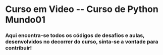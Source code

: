 # Curso em Video -- Curso de Python Mundo01
### Aqui encontra-se todos os códigos de desafios e aulas, desenvolvidos no decorrer do curso, sinta-se a vontade para contribuir!

